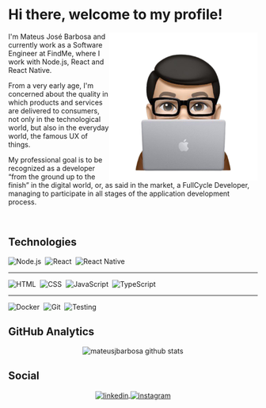 # Hi there, welcome to my profile!

<img align="right" width="300em" height="300em" src="https://github.com/mateusjbarbosa/mateusjbarbosa/blob/master/avatar.png"/>

I'm Mateus José Barbosa and currently work as a Software Engineer at FindMe, where I work with Node.js, React and React Native.

From a very early age, I'm concerned about the quality in which products and services are delivered to consumers, not only in the technological world, but also in the everyday world, the famous UX of things.

My professional goal is to be recognized as a developer “from the ground up to the finish” in the digital world, or, as said in the market, a FullCycle Developer, managing to participate in all stages of the application development process.

<br>

## Technologies

![Node.js](https://img.shields.io/badge/-Node.js-05122A?style=flat&logo=node.js)&nbsp;
![React](https://img.shields.io/badge/-React-05122A?style=flat&logo=react)&nbsp;
![React Native](https://img.shields.io/badge/-React%20Native-05122A?style=flat&logo=react)&nbsp;

---

![HTML](https://img.shields.io/badge/-HTML-05122A?style=flat&logo=HTML5)&nbsp;
![CSS](https://img.shields.io/badge/-CSS-05122A?style=flat&logo=CSS3&logoColor=1572B6)&nbsp;
![JavaScript](https://img.shields.io/badge/-JavaScript-05122A?style=flat&logo=javascript)&nbsp;
![TypeScript](https://img.shields.io/badge/-TypeScript-05122A?style=flat&logo=typescript)&nbsp;

---

![Docker](https://img.shields.io/badge/-Docker-05122A?style=flat&logo=docker)&nbsp;
![Git](https://img.shields.io/badge/-Git-05122A?style=flat&logo=git)&nbsp;
![Testing](https://img.shields.io/badge/-Testing-05122A?style=flat&logo=jest)&nbsp;

## GitHub Analytics

<p align="center">
<img width="530em" src="https://github-readme-stats.vercel.app/api?username=mateusjbarbosa&show_icons=true&theme=nightowl" alt="mateusjbarbosa github stats"/>
</p>

## Social

<p align="center">
<a href="https://linkedin.com/in/mateusjbarbosa" target="_blank">
  <img align="center" src="https://img.shields.io/badge/-mateusjbarbosa-05122A?style=flat&logo=linkedin" alt="linkedin"/>
</a>
<a href="https://instagram.com/mateusjbarbosa" target="_blank">
  <img align="center" src="https://img.shields.io/badge/-mateusjbarbosa-05122A?style=flat&logo=instagram" alt="instagram"/>
</a>
</p>
